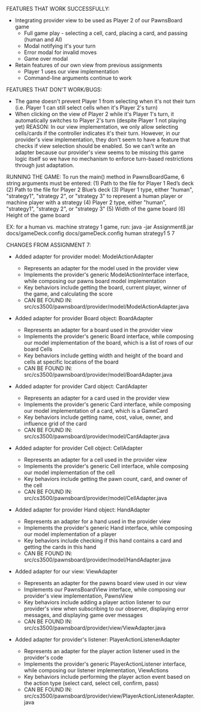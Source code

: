 FEATURES THAT WORK SUCCESSFULLY:
- Integrating provider view to be used as Player 2 of our PawnsBoard game
  - Full game play - selecting a cell, card, placing a card, and passing (human and AI)
  - Modal notifying it's your turn 
  - Error modal for invalid moves
  - Game over modal 
- Retain features of our own view from previous assignments
  - Player 1 uses our view implementation 
  - Command-line arguments continue to work

FEATURES THAT DON'T WORK/BUGS:
- The game doesn't prevent Player 1 from selecting when it's not their turn (i.e. Player 1 can still select cells when it's Player 2's turn)
- When clicking on the view of Player 2 while it's Player 1's turn, it automatically switches to Player 2's turn (despite Player 1 not playing yet)
REASON:
In our view implementation, we only allow selecting cells/cards if the controller indicates it's their turn. 
However, in our provider's view implementation, they don't seem to have a feature that checks if view selection should be enabled.
So we can't write an adapter because our provider's view seems to be missing this game logic itself 
so we have no mechanism to enforce turn-based restrictions through just adaptation.

RUNNING THE GAME:
To run the main() method in PawnsBoardGame, 6 string arguments must be entered:
(1) Path to the file for Player 1 Red’s deck
(2) Path to the file for Player 2 Blue’s deck
(3) Player 1 type, either "human", "strategy1", "strategy 2", or "strategy 3" to represent a human player or machine player with a strategy
(4) Player 2 type, either "human", "strategy1", "strategy 2", or "strategy 3"
(5) Width of the game board
(6) Height of the game board

EX: for a human vs. machine strategy 1 game, run:
java -jar Assignment8.jar docs/gameDeck.config docs/gameDeck.config human strategy1 5 7

CHANGES FROM ASSIGNMENT 7:
- Added adapter for provider model: ModelActionAdapter
  - Represents an adapter for the model used in the provider view
  - Implements the provider's generic ModelActionInterface interface, while composing our pawns board model implementation
  - Key behaviors include getting the board, current player, winner of the game, and calculating the score
  - CAN BE FOUND IN: src/cs3500/pawnsboard/provider/model/ModelActionAdapter.java
  
- Added adapter for provider Board object: BoardAdapter 
  - Represents an adapter for a board used in the provider view
  - Implements the provider's generic Board interface, while composing our model implementation of the board, which is a list of rows of our board Cells
  - Key behaviors include getting width and height of the board and cells at specific locations of the board
  - CAN BE FOUND IN: src/cs3500/pawnsboard/provider/model/BoardAdapter.java
  
- Added adapter for provider Card object: CardAdapter
  - Represents an adapter for a card used in the provider view
  - Implements the provider's generic Card interface, while composing our model implementation of a card, which is a GameCard 
  - Key behaviors include getting name, cost, value, owner, and influence grid of the card
  - CAN BE FOUND IN: src/cs3500/pawnsboard/provider/model/CardAdapter.java
  
- Added adapter for provider Cell object: CellAdapter
  - Represents an adapter for a cell used in the provider view
  - Implements the provider's generic Cell interface, while composing our model implementation of the cell
  - Key behaviors include getting the pawn count, card, and owner of the cell
  - CAN BE FOUND IN: src/cs3500/pawnsboard/provider/model/CellAdapter.java
  
- Added adapter for provider Hand object: HandAdapter
  - Represents an adapter for a hand used in the provider view
  - Implements the provider's generic Hand interface, while composing our model implementation of a player
  - Key behaviors include checking if this hand contains a card and getting the cards in this hand 
  - CAN BE FOUND IN: src/cs3500/pawnsboard/provider/model/HandAdapter.java
  
- Added adapter for our view: ViewAdapter 
  - Represents an adapter for the pawns board view used in our view
  - Implements our PawnsBoardView interface, while composing our provider's view implementation, PawnsView
  - Key behaviors include adding a player action listener to our provider's view when subscribing to our observer, displaying error messages, and displaying game over messages
  - CAN BE FOUND IN: src/cs3500/pawnsboard/provider/view/ViewAdapter.java
  
- Added adapter for provider's listener: PlayerActionListenerAdapter
  - Represents an adapter for the player action listener used in the provider's code
  - Implements the provider's generic PlayerActionListener interface, while composing our listener implementation, ViewActions 
  - Key behaviors include performing the player action event based on the action type (select card, select cell, confirm, pass)
  - CAN BE FOUND IN: src/cs3500/pawnsboard/provider/view/PlayerActionListenerAdapter.java